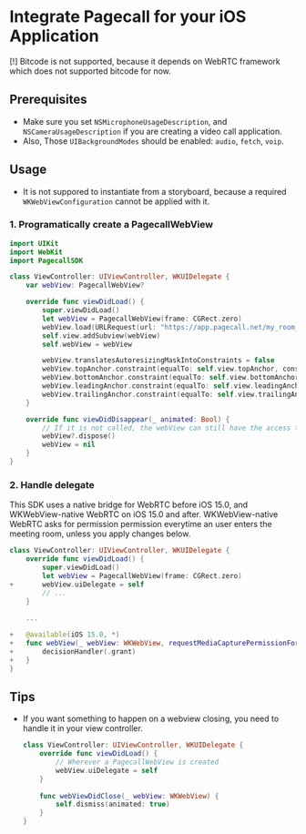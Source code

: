# Integrate Pagecall for your iOS Application

[!] Bitcode is not supported, because it depends on WebRTC framework which does not supported bitcode for now.

## Prerequisites
- Make sure you set `NSMicrophoneUsageDescription`, and `NSCameraUsageDescription` if you are creating a video call application.
- Also, Those `UIBackgroundModes` should be enabled: `audio`, `fetch`, `voip`.

## Usage
- It is not suppored to instantiate from a storyboard, because a required `WKWebViewConfiguration` cannot be applied with it.

### 1. Programatically create a PagecallWebView
```swift
import UIKit
import WebKit
import PagecallSDK

class ViewController: UIViewController, WKUIDelegate {
    var webView: PagecallWebView?

    override func viewDidLoad() {
        super.viewDidLoad()
        let webView = PagecallWebView(frame: CGRect.zero)
        webView.load(URLRequest(url: "https://app.pagecall.net/my_room_id"))
        self.view.addSubview(webView)
        self.webView = webView

        webView.translatesAutoresizingMaskIntoConstraints = false
        webView.topAnchor.constraint(equalTo: self.view.topAnchor, constant: 80.0).isActive = true
        webView.bottomAnchor.constraint(equalTo: self.view.bottomAnchor, constant: -20.0).isActive = true
        webView.leadingAnchor.constraint(equalTo: self.view.leadingAnchor, constant: 20.0).isActive = true
        webView.trailingAnchor.constraint(equalTo: self.view.trailingAnchor, constant: -20.0).isActive = true
    }

    override func viewDidDisappear(_ animated: Bool) {
        // If it is not called, the webView can still have the access to microphone or camera
        webView?.dispose()
        webView = nil
    }
}
```

### 2. Handle delegate
This SDK uses a native bridge for WebRTC before iOS 15.0, and WKWebView-native WebRTC on iOS 15.0 and after.
WKWebView-native WebRTC asks for permission permission everytime an user enters the meeting room, unless you apply changes below.
```swift
class ViewController: UIViewController, WKUIDelegate {
    override func viewDidLoad() {
        super.viewDidLoad()
        let webView = PagecallWebView(frame: CGRect.zero)
+       webView.uiDelegate = self
        // ...
    }
    
    ...

+   @available(iOS 15.0, *)
+   func webView(_ webView: WKWebView, requestMediaCapturePermissionFor origin: WKSecurityOrigin, initiatedByFrame frame: WKFrameInfo, type: WKMediaCaptureType, decisionHandler: @escaping (WKPermissionDecision) -> Void) {
+       decisionHandler(.grant)
+   }
}
```
    
## Tips
- If you want something to happen on a webview closing, you need to handle it in your view controller.
    ```swift
    class ViewController: UIViewController, WKUIDelegate {
        override func viewDidLoad() {
            // Wherever a PagecallWebView is created
            webView.uiDelegate = self
        }
      
        func webViewDidClose(_ webView: WKWebView) {
            self.dismiss(animated: true)
        }
    }
    ```
